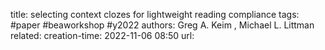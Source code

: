 title: selecting context clozes for lightweight reading compliance
tags: #paper #beaworkshop #y2022 
authors: Greg A. Keim , Michael L. Littman
related: 
creation-time: 2022-11-06 08:50
url: 
